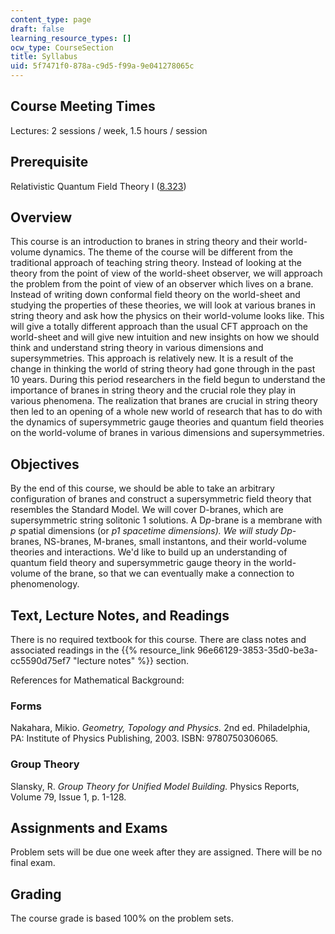 ```yaml
---
content_type: page
draft: false
learning_resource_types: []
ocw_type: CourseSection
title: Syllabus
uid: 5f7471f0-878a-c9d5-f99a-9e041278065c
---
```

## Course Meeting Times

Lectures: 2 sessions / week, 1.5 hours / session

## Prerequisite

Relativistic Quantum Field Theory I ([8.323](/courses/8-323-relativistic-quantum-field-theory-i-spring-2008))

## Overview

This course is an introduction to branes in string theory and their world-volume dynamics. The theme of the course will be different from the traditional approach of teaching string theory. Instead of looking at the theory from the point of view of the world-sheet observer, we will approach the problem from the point of view of an observer which lives on a brane. Instead of writing down conformal field theory on the world-sheet and studying the properties of these theories, we will look at various branes in string theory and ask how the physics on their world-volume looks like. This will give a totally different approach than the usual CFT approach on the world-sheet and will give new intuition and new insights on how we should think and understand string theory in various dimensions and supersymmetries. This approach is relatively new. It is a result of the change in thinking the world of string theory had gone through in the past 10 years. During this period researchers in the field begun to understand the importance of branes in string theory and the crucial role they play in various phenomena. The realization that branes are crucial in string theory then led to an opening of a whole new world of research that has to do with the dynamics of supersymmetric gauge theories and quantum field theories on the world-volume of branes in various dimensions and supersymmetries.

## Objectives

By the end of this course, we should be able to take an arbitrary configuration of branes and construct a supersymmetric field theory that resembles the Standard Model. We will cover D-branes, which are supersymmetric string solitonic 1 solutions. A D*p*\-brane is a membrane with *p* spatial dimensions (or *p1 spacetime dimensions). We will study Dp*\-branes, NS-branes, M-branes, small instantons, and their world-volume theories and interactions. We'd like to build up an understanding of quantum field theory and supersymmetric gauge theory in the world-volume of the brane, so that we can eventually make a connection to phenomenology.

## Text, Lecture Notes, and Readings

There is no required textbook for this course. There are class notes and associated readings in the {{% resource_link 96e66129-3853-35d0-be3a-cc5590d75ef7 "lecture notes" %}} section.

References for Mathematical Background:

### Forms

Nakahara, Mikio. *Geometry, Topology and Physics.* 2nd ed. Philadelphia, PA: Institute of Physics Publishing, 2003. ISBN: 9780750306065.

### Group Theory

Slansky, R. *Group Theory for Unified Model Building.* Physics Reports, Volume 79, Issue 1, p. 1-128.

## Assignments and Exams

Problem sets will be due one week after they are assigned. There will be no final exam.

## Grading

The course grade is based 100% on the problem sets.